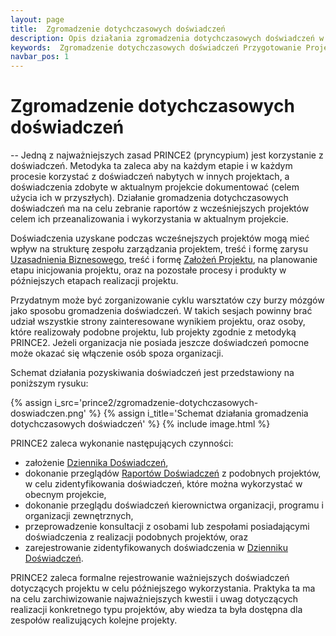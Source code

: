```yaml
---
layout: page
title:  Zgromadzenie dotychczasowych doświadczeń
description: Opis działania zgromadzenia dotychczasowych doświadczeń w procesie Przygotowania Projektu PRINCE2
keywords:  Zgromadzenie dotychczasowych doświadczeń Przygotowanie Projektu działanie proces PRINCE2
navbar_pos: 1
---
```

# Zgromadzenie dotychczasowych doświadczeń

-- Jedną z najważniejszych zasad PRINCE2 (pryncypium) jest korzystanie z doświadczeń. Metodyka ta zaleca aby na każdym etapie i w każdym procesie
korzystać z doświadczeń nabytych w innych projektach, a doświadczenia zdobyte w aktualnym projekcie dokumentować (celem użycia ich w przyszłych).
Działanie gromadzenia dotychczasowych doświadczeń ma na celu zebranie raportów z wcześniejszych projektów celem ich przeanalizowania i
wykorzystania w aktualnym projekcie.

Doświadczenia uzyskane podczas wcześnejszych projektów mogą mieć wpływ na strukturę zespołu zarządzania projektem, treść i formę zarysu
[Uzasadnienia Biznesowego](/prince2/opisy-produktow-zarzadczych/uzasadnienie-biznesowe), treść i formę [Założeń Projektu](/prince2/opisy-produktow-zarzadczych/zalozenia-projektu), na planowanie
etapu inicjowania projektu, oraz na pozostałe procesy i produkty w późniejszych etapach realizacji projektu.

Przydatnym może być zorganizowanie cyklu warsztatów czy burzy mózgów jako sposobu gromadzenia doświadczeń. W takich sesjach powinny brać udział
wszystkie strony zainteresowane wynikiem projektu, oraz osoby, które realizowały podobne projektu, lub projekty zgodnie z metodyką PRINCE2.
Jeżeli organizacja nie posiada jeszcze doświadczeń pomocne może okazać się włączenie osób spoza organizacji.

Schemat działania pozyskiwania doświadczeń jest przedstawiony na poniższym rysuku:

{% assign i_src='prince2/zgromadzenie-dotychczasowych-doswiadczen.png' %}
{% assign i_title='Schemat działania gromadzenia dotychczasowych doświadczeń' %}
{% include image.html %}

PRINCE2 zaleca wykonanie następujących czynności:

  * założenie [Dziennika Doświadczeń](/prince2/opisy-produktow-zarzadczych/dziennik-doswiadczen),
  * dokonanie przeglądów [Raportów Doświadczeń](/prince2/opisy-produktow-zarzadczych/raport-doswiadczen) z podobnych projektów, w celu zidentyfikowania doświadczeń, które można wykorzystać
w obecnym projekcie,
  * dokonanie przeglądu doświadczeń kierownictwa organizacji, programu i organizacji zewnętrznych,
  * przeprowadzenie konsultacji z osobami lub zespołami posiadającymi doświadczenia z realizacji podobnych projektów, oraz
  * zarejestrowanie zidentyfikowanych doświadczenia w [Dzienniku Doświadczeń](/prince2/opisy-produktow-zarzadczych/dziennik-doswiadczen).

PRINCE2 zaleca formalne rejestrowanie ważniejszych doświadczeń dotyczących projektu w celu późniejszego wykorzystania. Praktyka ta
ma na celu zarchiwizowanie najważniejszych kwestii i uwag dotyczących realizacji konkretnego typu projektów, aby wiedza ta była dostępna
dla zespołów realizujących kolejne projekty.
